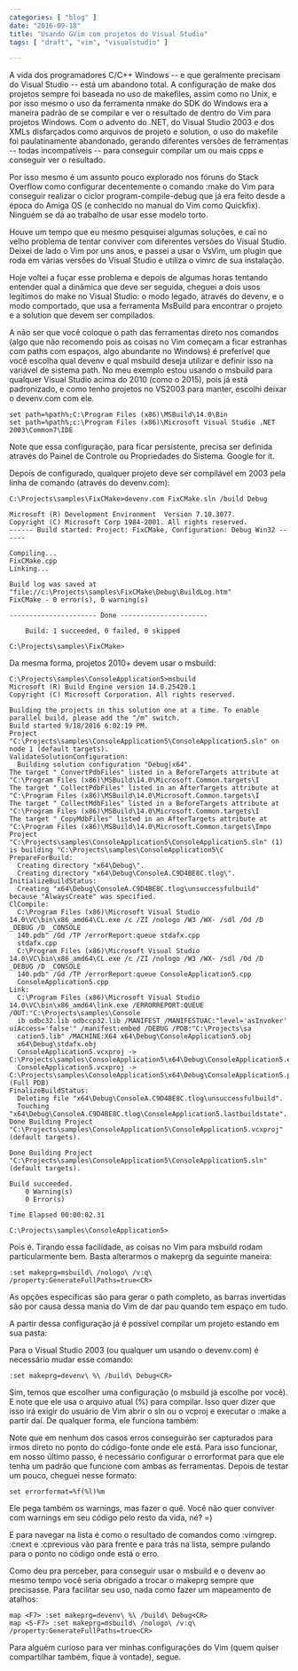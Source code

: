 ```yaml
---
categories: [ "blog" ]
date: "2016-09-18"
title: "Usando GVim com projetos do Visual Studio"
tags: [ "draft", "vim", "visualstudio" ]

---
```

A vida dos programadores C/C++ Windows -- e que geralmente precisam do Visual Studio -- está um abandono total. A configuração de make dos projetos sempre foi baseada no uso de makefiles, assim como no Unix, e por isso mesmo o uso da ferramenta nmake do SDK do Windows era a maneira padrão de se compilar e ver o resultado de dentro do Vim para projetos Windows. Com o advento do .NET, do Visual Studio 2003 e dos XMLs disfarçados como arquivos de projeto e solution, o uso do makefile foi paulatinamente abandonado, gerando diferentes versões de ferramentas -- todas incompatíveis -- para conseguir compilar um ou mais cpps e conseguir ver o resultado.

Por isso mesmo é um assunto pouco explorado nos fóruns do Stack Overflow como configurar decentemente o comando :make do Vim para conseguir realizar o ciclor program-compile-debug que já era feito desde a época do Amiga OS (e conhecido no manual do Vim como Quickfix). Ninguém se dá ao trabalho de usar esse modelo torto.

Houve um tempo que eu mesmo pesquisei algumas soluções, e caí no velho problema de tentar conviver com diferentes versões do Visual Studio. Deixei de lado o Vim por uns anos, e passei a usar o VsVim, um plugin que roda em várias versões do Visual Studio e utiliza o vimrc de sua instalação.

Hoje voltei a fuçar esse problema e depois de algumas horas tentando entender qual a dinâmica que deve ser seguida, cheguei a dois usos legítimos do make no Visual Studio: o modo legado, através do devenv, e o modo comportado, que usa a ferramenta MsBuild para encontrar o projeto e a solution que devem ser compilados.

A não ser que você coloque o path das ferramentas direto nos comandos (algo que não recomendo pois as coisas no Vim começam a ficar estranhas com paths com espaços, algo abundante no Windows) é preferível que você escolha qual devenv e qual msbuild deseja utilizar e definir isso na variável de sistema path. No meu exemplo estou usando o msbuild para qualquer Visual Studio acima do 2010 (como o 2015), pois já está padronizado, e como tenho projetos no VS2003 para manter, escolhi deixar o devenv.com com ele.

    set path=%path%;C:\Program Files (x86)\MSBuild\14.0\Bin
    set path=%path%;c:\Program Files (x86)\Microsoft Visual Studio .NET 2003\Common7\IDE

Note que essa configuração, para ficar persistente, precisa ser definida através do Painel de Controle ou Propriedades do Sistema. Google for it.

Depois de configurado, qualquer projeto deve ser compilável em 2003 pela linha de comando (através do devenv.com):

    C:\Projects\samples\FixCMake>devenv.com FixCMake.sln /build Debug
    
    Microsoft (R) Development Environment  Version 7.10.3077.
    Copyright (C) Microsoft Corp 1984-2001. All rights reserved.
    ------ Build started: Project: FixCMake, Configuration: Debug Win32 ------
    
    Compiling...
    FixCMake.cpp
    Linking...
    
    Build log was saved at "file://c:\Projects\samples\FixCMake\Debug\BuildLog.htm"
    FixCMake - 0 error(s), 0 warning(s)
    
    ---------------------- Done ----------------------
    
        Build: 1 succeeded, 0 failed, 0 skipped
    
    C:\Projects\samples\FixCMake>

Da mesma forma, projetos 2010+ devem usar o msbuild:

    C:\Projects\samples\ConsoleApplication5>msbuild
    Microsoft (R) Build Engine version 14.0.25420.1
    Copyright (C) Microsoft Corporation. All rights reserved.
    
    Building the projects in this solution one at a time. To enable parallel build, please add the "/m" switch.
    Build started 9/18/2016 6:02:19 PM.
    Project "C:\Projects\samples\ConsoleApplication5\ConsoleApplication5.sln" on node 1 (default targets).
    ValidateSolutionConfiguration:
      Building solution configuration "Debug|x64".
    The target "_ConvertPdbFiles" listed in a BeforeTargets attribute at "C:\Program Files (x86)\MSBuild\14.0\Microsoft.Common.targets\I
    The target "_CollectPdbFiles" listed in an AfterTargets attribute at "C:\Program Files (x86)\MSBuild\14.0\Microsoft.Common.targets\I
    The target "_CollectMdbFiles" listed in a BeforeTargets attribute at "C:\Program Files (x86)\MSBuild\14.0\Microsoft.Common.targets\I
    The target "_CopyMdbFiles" listed in an AfterTargets attribute at "C:\Program Files (x86)\MSBuild\14.0\Microsoft.Common.targets\Impo
    Project "C:\Projects\samples\ConsoleApplication5\ConsoleApplication5.sln" (1) is building "C:\Projects\samples\ConsoleApplication5\C
    PrepareForBuild:
      Creating directory "x64\Debug\".
      Creating directory "x64\Debug\ConsoleA.C9D4BE8C.tlog\".
    InitializeBuildStatus:
      Creating "x64\Debug\ConsoleA.C9D4BE8C.tlog\unsuccessfulbuild" because "AlwaysCreate" was specified.
    ClCompile:
      C:\Program Files (x86)\Microsoft Visual Studio 14.0\VC\bin\x86_amd64\CL.exe /c /ZI /nologo /W3 /WX- /sdl /Od /D _DEBUG /D _CONSOLE
      140.pdb" /Gd /TP /errorReport:queue stdafx.cpp
      stdafx.cpp
      C:\Program Files (x86)\Microsoft Visual Studio 14.0\VC\bin\x86_amd64\CL.exe /c /ZI /nologo /W3 /WX- /sdl /Od /D _DEBUG /D _CONSOLE
      140.pdb" /Gd /TP /errorReport:queue ConsoleApplication5.cpp
      ConsoleApplication5.cpp
    Link:
      C:\Program Files (x86)\Microsoft Visual Studio 14.0\VC\bin\x86_amd64\link.exe /ERRORREPORT:QUEUE /OUT:"C:\Projects\samples\Console
      ib odbc32.lib odbccp32.lib /MANIFEST /MANIFESTUAC:"level='asInvoker' uiAccess='false'" /manifest:embed /DEBUG /PDB:"C:\Projects\sa
      cation5.lib" /MACHINE:X64 x64\Debug\ConsoleApplication5.obj
      x64\Debug\stdafx.obj
      ConsoleApplication5.vcxproj -> C:\Projects\samples\ConsoleApplication5\x64\Debug\ConsoleApplication5.exe
      ConsoleApplication5.vcxproj -> C:\Projects\samples\ConsoleApplication5\x64\Debug\ConsoleApplication5.pdb (Full PDB)
    FinalizeBuildStatus:
      Deleting file "x64\Debug\ConsoleA.C9D4BE8C.tlog\unsuccessfulbuild".
      Touching "x64\Debug\ConsoleA.C9D4BE8C.tlog\ConsoleApplication5.lastbuildstate".
    Done Building Project "C:\Projects\samples\ConsoleApplication5\ConsoleApplication5.vcxproj" (default targets).
    
    Done Building Project "C:\Projects\samples\ConsoleApplication5\ConsoleApplication5.sln" (default targets).
    
    Build succeeded.
        0 Warning(s)
        0 Error(s)
    
    Time Elapsed 00:00:02.31
    
    C:\Projects\samples\ConsoleApplication5>


Pois é. Tirando essa facilidade, as coisas no Vim para msbuild rodam particularmente bem. Basta alterarmos o makeprg da seguinte maneira:

    :set makeprg=msbuild\ /nologo\ /v:q\ /property:GenerateFullPaths=true<CR>

As opções específicas são para gerar o path completo, as barras invertidas são por causa dessa mania do Vim de dar pau quando tem espaço em tudo.

A partir dessa configuração já é possível compilar um projeto estando em sua pasta:

Para o Visual Studio 2003 (ou qualquer um usando o devenv.com) é necessário mudar esse comando:

    :set makeprg=devenv\ %\ /build\ Debug<CR>

Sim, temos que escolher uma configuração (o msbuild já escolhe por você). E note que ele usa o arquivo atual (%) para compilar. Isso quer dizer que isso irá exigir do usuário de Vim abrir o sln ou o vcproj e executar o :make a partir daí. De qualquer forma, ele funciona também:

Note que em nenhum dos casos erros conseguirão ser capturados para irmos direto no ponto do código-fonte onde ele está. Para isso funcionar, em nosso último passo, é necessário configurar o errorformat para que ele tenha um padrão que funcione com ambas as ferramentas. Depois de testar um pouco, cheguei nesse formato:

    set errorformat=%f(%l)%m

Ele pega também os warnings, mas fazer o quê. Você não quer conviver com warnings em seu código pelo resto da vida, né? =)

E para navegar na lista é como o resultado de comandos como :vimgrep. :cnext e :cprevious vão para frente e para trás na lista, sempre pulando para o ponto no código onde está o erro.

Como deu pra perceber, para conseguir usar o msbuild e o devenv ao mesmo tempo você seria obrigado a trocar o makeprg sempre que precisasse. Para facilitar seu uso, nada como fazer um mapeamento de atalhos:

    map <F7> :set makeprg=devenv\ %\ /build\ Debug<CR>
    map <S-F7> :set makeprg=msbuild\ /nologo\ /v:q\ /property:GenerateFullPaths=true<CR>

Para alguém curioso para ver minhas configurações do Vim (quem quiser compartilhar também, fique à vontade), segue.
